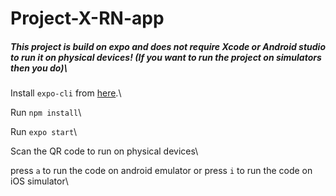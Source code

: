 # Project-X-RN-app

##### This project is build on expo and does not require Xcode or Android studio to run it on physical devices! (If you want to run the project on simulators then you do)\

Install `expo-cli` from [here](https://docs.expo.io/get-started/installation/).\

Run `npm install`\

Run `expo start`\

Scan the QR code to run on physical devices\

press `a` to run the code on android emulator or press `i` to run the code on iOS simulator\
